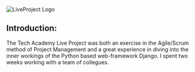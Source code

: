 
![LiveProject Logo](http://www.austinkrzciok.com/img/lp_logo.jpg)

## Introduction:

The Tech Academy Live Project was both an exercise in the Agile/Scrum method of Project Management and a great experience in diving into the inner workings of the Python based web-framework Django. I spent two weeks working with a team of collegues. 










<!--For the last two weeks of my time at the tech academy, I worked with my peers in a team developing a full scale MVC/MVVM Web Application in C#. Working on a legacy codebase was a great learning oppertunity for fixing bugs, cleaning up code, and adding requested features. There were some big changes that could have been a large time sink, but we used what we had to deliver what was needed on time. I saw how a good developer works with what they have to make a quality product. I worked on several back end stories that I am very proud of. Because much of the site had already been built, there were also a good deal of front end stories and UX improvements that needed to be completed, all of varying degrees of difficulty. Everyone on the team had a chance to work on front end and back end stories. Over the two week sprint I also had the opportunity to work on some other project management and team programming skills that I'm confident I will use again and again on future projects

<!--Below are descriptions of the stories I worked on, along with code snippets and navigation links. I also have some full code files in this repo for the larger functionalities I implemented.


